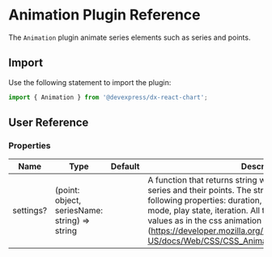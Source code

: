# Animation Plugin Reference

The `Animation` plugin animate series elements such as series and points.

## Import

Use the following statement to import the plugin:

```js
import { Animation } from '@devexpress/dx-react-chart';
```

## User Reference

### Properties

Name | Type | Default | Description
-----|------|---------|------------
settings? | (point: object, seriesName: string) => string | | A function that returns string with animation options for series and their points. The string can consist of the following properties: duration, timing, direction, delay, fill mode, play state, iteration. All this properties have the same values as in the css animation (https://developer.mozilla.org/en-US/docs/Web/CSS/CSS_Animations/Using_CSS_animations).
